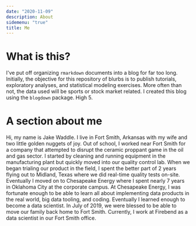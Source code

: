 ```yaml
---
date: "2020-11-09"
description: About
sidemenu: "true"
title: Me
---
```



# What is this?

I've put off organizing `rmarkdown` documents into a blog for far too long. Initially, the objective for this repository of blurbs is to publish tutorials, exploratory analyses, and statistical modeling exercises. More often than not, the data used will be sports or stock market related. I created this blog using the `blogdown` package. High 5. 

# A section about me

Hi, my name is Jake Waddle. I live in Fort Smith, Arkansas with my wife and two little golden nuggets of joy. Out of school, I worked near Fort Smith for a company that attempted to disrupt the ceramic proppant game in the oil and gas sector. I started by cleaning and running equipment in the manufacturing plant but quickly moved into our quality control lab. When we began trialing our product in the field, I spent the better part of 2 years flying out to Midland, Texas where we did real-time quality tests on-site. Eventually I moved on to Chesapeake Energy where I spent nearly 7 years in Oklahoma City at the corporate campus. At Chesapeake Energy, I was fortunate enough to be able to learn all about implementing data products in the real world, big data tooling, and coding. Eventually I learned enough to become a data scientist. In July of 2019, we were blessed to be able to move our family back home to Fort Smith. Currently, I work at Firebend as a data scientist in our Fort Smith office.